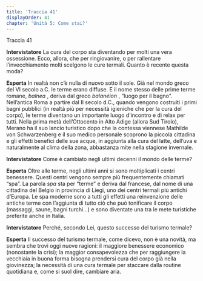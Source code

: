 ```yaml
---
title: 'Traccia 41'
displayOrder: 41
chapter: 'Unità 5: Come stai?'
---
```


Traccia 41

**Intervistatore** La cura del corpo sta diventando per molti una vera ossessione. Ecco, allora, che per ringiovanire, o per rallentare l’invecchiamento molti scelgono le cure termali. Quanto è recente questa moda?

**Esperta** In realtà non c’è nulla di nuovo sotto il sole. Già nel mondo greco del VI secolo a.C. le terme erano diffuse. E il nome stesso delle prime terme romane, _balnea_ , deriva dal greco _balanéion_ , “luogo per il bagno”. Nell’antica Roma a partire dal II secolo d.C., quando vengono costruiti i primi bagni pubblici (in realtà più per necessità igieniche che per la cura del corpo), le terme diventano un importante luogo d’incontro e di relax per tutti.
Nella prima metà dell’Ottocento in Alto Adige (allora Sud Tirolo), Merano ha il suo lancio turistico dopo che la contessa viennese Mathilde von Schwarzenberg e il suo medico personale scoprono la piccola cittadina e gli effetti benefici delle sue acque, in aggiunta alla cura del latte, dell’uva e naturalmente al clima della zona, abbastanza mite nella stagione invernale.

**Intervistatore** Come è cambiato negli ultimi decenni il mondo delle terme?

**Esperta** Oltre alle terme, negli ultimi anni si sono moltiplicati i centri benessere. Questi centri vengono sempre più frequentemente chiamati “spa”. La parola _spa_ sta per “terme” e deriva dal francese, dal nome di una cittadina del Belgio in provincia di Liegi, uno dei centri termali più antichi d’Europa. Le
spa moderne sono a tutti gli effetti una reinvenzione delle antiche terme con l’aggiunta di tutto ciò che può tonificare il corpo (massaggi, saune, bagni turchi...) e sono diventate una tra le mete turistiche preferite anche in Italia.

**Intervistatore** Perché, secondo Lei, questo successo del turismo termale?

**Esperta** Il successo del turismo termale, come dicevo, non è una novità, ma sembra che trovi oggi nuove ragioni: il maggiore benessere economico (nonostante la crisi); la maggior consapevolezza che per raggiungere la vecchiaia in buona forma bisogna prendersi cura del corpo già nella giovinezza; la necessità di una cura termale per staccare dalla routine quotidiana e, come si suol dire, cambiare aria.
